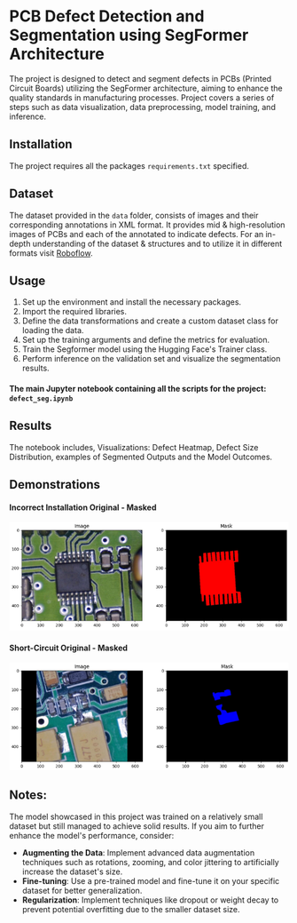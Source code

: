 # PCB Defect Detection and Segmentation using SegFormer Architecture

The project is designed to detect and segment defects in PCBs (Printed Circuit Boards) utilizing the  SegFormer architecture,  aiming to enhance the quality standards in manufacturing processes. Project covers a series of steps such as data visualization, data preprocessing, model training, and inference.

## Installation
The project requires all the packages `requirements.txt` specified.


## Dataset

The dataset provided in the `data` folder, consists of images and their corresponding annotations in XML format. It provides mid & high-resolution images of PCBs and each of the annotated to indicate defects. 
For an in-depth understanding of the dataset & structures and to utilize it in different formats visit [Roboflow](https://universe.roboflow.com/diplom-qz7q6/defects-2q87r/dataset/16).

## Usage

1. Set up the environment and install the necessary packages. 
2. Import the required libraries. 
3. Define the data transformations and create a custom dataset class for loading the data. 
4. Set up the training arguments and define the metrics for evaluation.
5. Train the Segformer model using the Hugging Face's Trainer class.
6. Perform inference on the validation set and visualize the segmentation results.


#### The main Jupyter notebook containing all the scripts for the project: `defect_seg.ipynb`


## Results

The notebook includes, Visualizations: Defect Heatmap, Defect Size Distribution, examples of Segmented Outputs and the Model Outcomes.


## Demonstrations

#### Incorrect Installation Original - Masked 
![2](https://github.com/nazlicanto/PCB-Defect-Detection-Segmentation/blob/main/samples/1.png)

#### Short-Circuit Original - Masked 
![1](https://github.com/nazlicanto/PCB-Defect-Detection-Segmentation/blob/main/samples/2.png)


## Notes:
The model showcased in this project was trained on a relatively small dataset but still managed to achieve solid results. If you aim to further enhance the model's performance, consider:
- **Augmenting the Data**: Implement advanced data augmentation techniques such as rotations, zooming, and color jittering to artificially increase the dataset's size.
- **Fine-tuning**: Use a pre-trained model and fine-tune it on your specific dataset for better generalization.
- **Regularization**: Implement techniques like dropout or weight decay to prevent potential overfitting due to the smaller dataset size.





